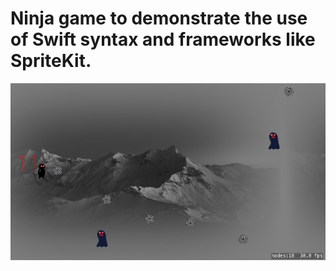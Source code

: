 # Ninja game to demonstrate the use of Swift syntax and frameworks like SpriteKit. 

![alt tag](https://github.com/appfactoryCo/NinjaGame/blob/master/Screenshot.png)
